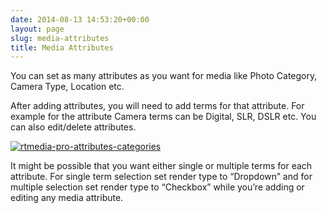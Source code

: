 ```yaml
---
date: 2014-08-13 14:53:20+00:00
layout: page
slug: media-attributes
title: Media Attributes
---
```


You can set as many attributes as you want for media like Photo Category, Camera Type, Location etc.

After adding attributes, you will need to add terms for that attribute. For example for the attribute Camera terms can be Digital, SLR, DSLR etc. You can also edit/delete attributes.

[![rtmedia-pro-attributes-categories](http://docs.rtcamp.com/wp-content/uploads/2014/08/rtmedia-pro-attributes-categories.png)](http://docs.rtcamp.com/wp-content/uploads/2014/08/rtmedia-pro-attributes-categories.png)

It might be possible that you want either single or multiple terms for each attribute. For single term selection set render type to “Dropdown” and for multiple selection set render type to “Checkbox” while you’re adding or editing any media attribute.
